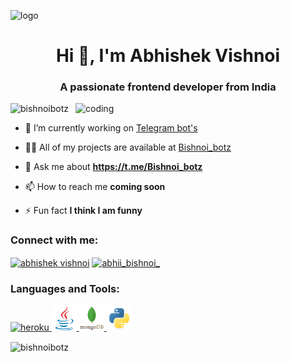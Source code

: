 
![logo](https://github.com/BishnoiBotz/BishnoiBotz/blob/main/3d20326bdcf5b34c8831228e10df359a.jpg)

<h1 align="center">Hi 👋, I'm Abhishek Vishnoi</h1>
<h3 align="center">A passionate frontend developer from India</h3>

<img align="right" alt="coding" width="400" src="https://user-images.githubusercontent.com/55389276/140866485-8fb1c876-9a8f-4d6a-98dc-08c4981eaf70.gif">
<p align="left"> <img src="https://komarev.com/ghpvc/?username=bishnoibotz&label=Profile%20views&color=0e75b6&style=flat" alt="bishnoibotz" /> </p>

- 🔭 I’m currently working on [Telegram bot's](https://t.me/Bishnoi_botz)

- 👨‍💻 All of my projects are available at [Bishnoi_botz](https://t.me/Bishnoi_botz)

- 💬 Ask me about **https://t.me/Bishnoi_botz**

- 📫 How to reach me **coming soon**

- ⚡ Fun fact **I think I am funny**

<h3 align="left">Connect with me:</h3>
<p align="left">
<a href="https://linkedin.com/in/abhishek vishnoi" target="blank"><img align="center" src="https://raw.githubusercontent.com/rahuldkjain/github-profile-readme-generator/master/src/images/icons/Social/linked-in-alt.svg" alt="abhishek vishnoi" height="30" width="40" /></a>
<a href="https://instagram.com/abhii_bishnoi_" target="blank"><img align="center" src="https://raw.githubusercontent.com/rahuldkjain/github-profile-readme-generator/master/src/images/icons/Social/instagram.svg" alt="abhii_bishnoi_" height="30" width="40" /></a>
</p>

<h3 align="left">Languages and Tools:</h3>
<p align="left"> <a href="https://heroku.com" target="_blank" rel="noreferrer"> <img src="https://www.vectorlogo.zone/logos/heroku/heroku-icon.svg" alt="heroku" width="40" height="40"/> </a> <a href="https://www.java.com" target="_blank" rel="noreferrer"> <img src="https://raw.githubusercontent.com/devicons/devicon/master/icons/java/java-original.svg" alt="java" width="40" height="40"/> </a> <a href="https://www.mongodb.com/" target="_blank" rel="noreferrer"> <img src="https://raw.githubusercontent.com/devicons/devicon/master/icons/mongodb/mongodb-original-wordmark.svg" alt="mongodb" width="40" height="40"/> </a> <a href="https://www.python.org" target="_blank" rel="noreferrer"> <img src="https://raw.githubusercontent.com/devicons/devicon/master/icons/python/python-original.svg" alt="python" width="40" height="40"/> </a> </p>

<p><img align="center" src="https://github-readme-streak-stats.herokuapp.com/?user=bishnoibotz&" alt="bishnoibotz" /></p>














